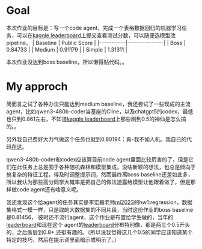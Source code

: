 # Goal
本次作业的目标是：写一个code agent，完成一个表格数据回归的机器学习任务，可以在[kaggle leaderboard](https://www.kaggle.com/competitions/ml-2025-spring-hw-2/leaderboard)上提交查看测试分数，可以随便选模型改pipeline。
| Baseline | Public Score |
|-----------|---------------|
| Boss      | 0.84733       |
| Medium    | 0.91179       |
| Simple    | 1.31311       |

本次作业没达到boss baseline，所以懒得贴代码。。

# My approch
简而言之试了各种办法只能达到medium baseline，我还尝试了一些现成的主流agent，比如qwen3-480b-coder当基座的Cline，以及chatgpt5的codex，最低也只到0.861左右，不知道[kaggle leaderboard](https://www.kaggle.com/competitions/ml-2025-spring-hw-2/leaderboard)上那些刷到0.5的神仙是怎么搞的。。

另外我自己费好大力气做这个任务也就到0.80194：真-我不如人机。我自己的代码[在这](my_code-public-0-79.ipynb)。

qwen3-480b-coder和codex应该算目前code agent里面比较厉害的了，但是它们在此任务上总是囿于各种随机森林和模型集成，没啥新颖的想法，也总是倾向于搞复杂的特征工程，得及时调整提示词，然而最终离boss baseline还差如此多，所以我认为那些高分同学大概率是把自己的做法透露给模型让他跟着做了，但是那样做code agent还有啥意义呢。

我还发现这个给agent的任务其实是李宏毅老师[ml2023](https://speech.ee.ntu.edu.tw/~hylee/ml/2023-spring.php)的hw1:regression，数据集格式一模一样，只是取的大数据集的不同片段，当时这份作业的boss baseline是0.81456，
彼时还不流行agent，这个作业是布置给学生做的，当年的[leaderboard](https://www.kaggle.com/competitions/ml2023spring-hw1/leaderboard)和现在这个
agent的[leaderboard](https://www.kaggle.com/competitions/ml-2025-spring-hw-2/leaderboard)分布特别像，都是两三个0.5开头的，之后断层到0.8+,还挺有趣的。（所以说我觉得这几个0.5的同学应该知道某个特定的技巧，然后在提示词里面暗示或明示了。）
